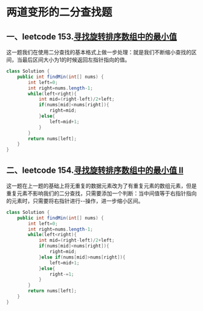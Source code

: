 # 两道变形的二分查找题

## 一、leetcode 153.[寻找旋转排序数组中的最小值](https://leetcode-cn.com/problems/find-minimum-in-rotated-sorted-array/)

这一题我们在使用二分查找的基本格式上做一步处理：就是我们不断缩小查找的区间，当最后区间大小为1的时候返回左指针指向的值。

```java
class Solution {
    public int findMin(int[] nums) {
        int left=0;
        int right=nums.length-1;
        while(left<right){
            int mid=(right-left)/2+left;
            if(nums[mid]<nums[right]){
                right=mid;
            }else{
                left=mid+1;
            }
        }
        return nums[left];
    }
}
```

## 二、leetcode 154.[寻找旋转排序数组中的最小值 II](https://leetcode-cn.com/problems/find-minimum-in-rotated-sorted-array-ii/)

这一题在上一题的基础上将无重复的数据元素改为了有重复元素的数组元素，但是重复元素不影响我们的二分查找，只需要添加一个判断：当中间值等于右指针指向的元素时，只需要将右指针进行--操作，进一步缩小区间。

```Java
class Solution {
    public int findMin(int[] nums) {
        int left=0;
        int right=nums.length-1;
        while(left<right){
            int mid=(right-left)/2+left;
            if(nums[mid]<nums[right]){
                right=mid;
            }else if(nums[mid]>nums[right]){
                left=mid+1;
            }else{
                right-=1;
            }
        }
        return nums[left];
    }
}
```

